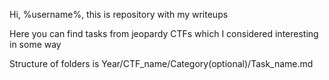 Hi, %username%, this is repository with my writeups

Here you can find tasks from jeopardy CTFs which I considered interesting in some way

Structure of folders is Year/CTF_name/Category(optional)/Task_name.md
